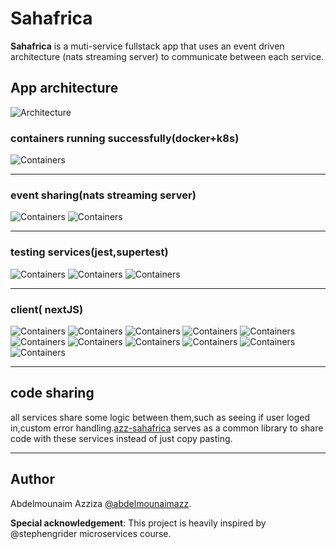 # Sahafrica

**Sahafrica** is a muti-service fullstack app that uses an event driven architecture (nats streaming server) to communicate between each service.

## App architecture

![Architecture](https://i.ibb.co/Rcky4Xd/sahafrica-architecture.png)

### containers running successfully(docker+k8s)

![Containers](https://i.ibb.co/MBfmxny/image.png)

---

### event sharing(nats streaming server)

![Containers](https://i.ibb.co/tp7rLBs/image.png)
![Containers](https://i.ibb.co/x3F3ykF/image.png)

---

### testing services(jest,supertest)

![Containers](https://i.ibb.co/LSLf4KK/image.png)
![Containers](https://i.ibb.co/gwXxcBS/image.png)
![Containers](https://i.ibb.co/R75kTgp/image.png)

---

### client( nextJS)

![Containers](https://i.ibb.co/4NL3D13/image.png)
![Containers](https://i.ibb.co/dP8rxgn/image.png)
![Containers](https://i.ibb.co/j8nNRQY/image.png)
![Containers](https://i.ibb.co/pvYj4cQ/image.png)
![Containers](https://i.ibb.co/C634fvB/image.png)
![Containers](https://i.ibb.co/JzBfmkx/image.png)
![Containers](https://i.ibb.co/d4qXZHb/image.png)
![Containers](https://i.ibb.co/mTY7dfV/image.png)
![Containers](https://i.ibb.co/0X6tyCG/image.png)
![Containers](https://i.ibb.co/KF8F6RM/image.png)
![Containers](https://i.ibb.co/XW4GtQc/image.png)

---

## code sharing

all services share some logic between them,such as seeing if user loged in,custom error handling.[azz-sahafrica](https://www.npmjs.com/package/azz-sahafrica "common library") serves as a common library to share code with these services instead of just copy pasting.

---

## Author

Abdelmounaim Azziza [@abdelmounaimazz](https://twitter.com/AbdelmounaimAzz "abdelmounaimazz").

**Special acknowledgement**: This project is heavily inspired by @stephengrider microservices course.
